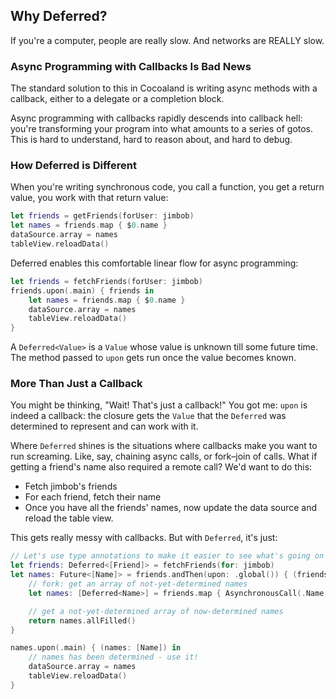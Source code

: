 ## Why Deferred?

If you're a computer, people are really slow. And networks are REALLY slow.

### Async Programming with Callbacks Is Bad News

The standard solution to this in Cocoaland is writing async methods with
a callback, either to a delegate or a completion block.

Async programming with callbacks rapidly descends into callback hell:
you're transforming your program into what amounts to a series of
gotos. This is hard to understand, hard to reason about, and hard to
debug.

### How Deferred is Different

When you're writing synchronous code,
you call a function, you get a return value,
you work with that return value:

```swift
let friends = getFriends(forUser: jimbob)
let names = friends.map { $0.name }
dataSource.array = names
tableView.reloadData()
```

Deferred enables this comfortable linear flow for async programming:

```swift
let friends = fetchFriends(forUser: jimbob)
friends.upon(.main) { friends in
    let names = friends.map { $0.name }
    dataSource.array = names
    tableView.reloadData()
}
```

A `Deferred<Value>` is a `Value` whose value is unknown till some future time.
The method passed to `upon` gets run once the value becomes known.

### More Than Just a Callback

You might be thinking, "Wait! That's just a callback!" You got me: `upon` is indeed a callback: the closure gets the `Value` that the `Deferred` was determined to represent and can work with it.

Where `Deferred` shines is the situations where callbacks make you
want to run screaming. Like, say, chaining async calls, or fork–join
of calls. What if getting a friend's name also required a remote call?
We'd want to do this:

- Fetch jimbob's friends
- For each friend, fetch their name
- Once you have all the friends' names, now update the data source
  and reload the table view.

This gets really messy with callbacks. But with `Deferred`, it's just:

```swift
// Let's use type annotations to make it easier to see what's going on here.
let friends: Deferred<[Friend]> = fetchFriends(for: jimbob)
let names: Future<[Name]> = friends.andThen(upon: .global()) { (friends: [Friend]) -> Future<[Name]> in
    // fork: get an array of not-yet-determined names
    let names: [Deferred<Name>] = friends.map { AsynchronousCall(.Name, friend: $0) }

    // get a not-yet-determined array of now-determined names
    return names.allFilled()
}

names.upon(.main) { (names: [Name]) in
    // names has been determined - use it!
    dataSource.array = names
    tableView.reloadData()
}
```

